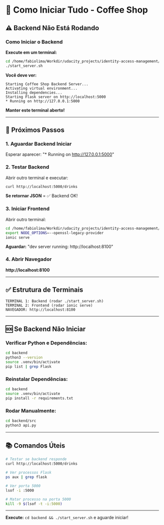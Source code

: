 # 🚀 Como Iniciar Tudo - Coffee Shop

## ⚠️ Backend Não Está Rodando

### Como Iniciar o Backend

**Execute em um terminal:**

```bash
cd /home/fabiolima/Workdir/udacity_projects/identity-access-management/coffee-shop/backend
./start_server.sh
```

**Você deve ver:**
```
Starting Coffee Shop Backend Server...
Activating virtual environment...
Installing dependencies...
Starting Flask server on http://localhost:5000
* Running on http://127.0.0.1:5000
```

**Manter este terminal aberto!**

---

## 🎯 Próximos Passos

### 1. Aguardar Backend Iniciar

Esperar aparecer: "* Running on http://127.0.0.1:5000"

### 2. Testar Backend

Abrir outro terminal e executar:

```bash
curl http://localhost:5000/drinks
```

**Se retornar JSON** = ✅ Backend OK!

### 3. Iniciar Frontend

Abrir outro terminal:

```bash
cd /home/fabiolima/Workdir/udacity_projects/identity-access-management/coffee-shop/frontend
export NODE_OPTIONS=--openssl-legacy-provider
ionic serve
```

**Aguardar:** "dev server running: http://localhost:8100"

### 4. Abrir Navegador

**http://localhost:8100**

---

## ✅ Estrutura de Terminais

```
TERMINAL 1: Backend (rodar ./start_server.sh)
TERMINAL 2: Frontend (rodar ionic serve)
NAVEGADOR: http://localhost:8100
```

---

## 🆘 Se Backend Não Iniciar

### Verificar Python e Dependências:

```bash
cd backend
python3 --version
source .venv/bin/activate
pip list | grep Flask
```

### Reinstalar Dependências:

```bash
cd backend
source .venv/bin/activate
pip install -r requirements.txt
```

### Rodar Manualmente:

```bash
cd backend/src
python3 api.py
```

---

## 📚 Comandos Úteis

```bash
# Testar se backend responde
curl http://localhost:5000/drinks

# Ver processos Flask
ps aux | grep flask

# Ver porta 5000
lsof -i :5000

# Matar processo na porta 5000
kill -9 $(lsof -t -i:5000)
```

---

**Execute:** `cd backend && ./start_server.sh` e aguarde iniciar!

